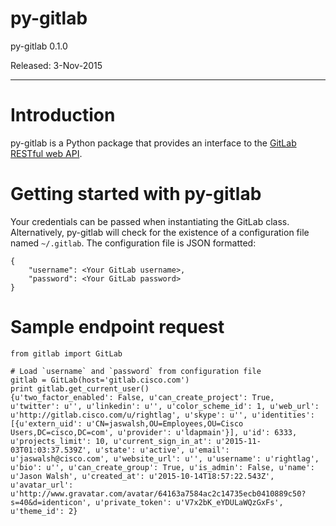 # py-gitlab

py-gitlab 0.1.0

Released: 3-Nov-2015

---

# Introduction

py-gitlab is a Python package that provides an interface to the [GitLab RESTful web API](https://github.com/gitlabhq/gitlabhq/tree/master/doc/api).

# Getting started with py-gitlab

Your credentials can be passed when instantiating the GitLab class. Alternatively, py-gitlab will check for the existence of a configuration file named `~/.gitlab`. The configuration file is JSON formatted:

    {
        "username": <Your GitLab username>,
        "password": <Your GitLab password>
    }

# Sample endpoint request

    from gitlab import GitLab

    # Load `username` and `password` from configuration file
    gitlab = GitLab(host='gitlab.cisco.com')
    print gitlab.get_current_user()
    {u'two_factor_enabled': False, u'can_create_project': True, u'twitter': u'', u'linkedin': u'', u'color_scheme_id': 1, u'web_url': u'http://gitlab.cisco.com/u/rightlag', u'skype': u'', u'identities': [{u'extern_uid': u'CN=jaswalsh,OU=Employees,OU=Cisco Users,DC=cisco,DC=com', u'provider': u'ldapmain'}], u'id': 6333, u'projects_limit': 10, u'current_sign_in_at': u'2015-11-03T01:03:37.539Z', u'state': u'active', u'email': u'jaswalsh@cisco.com', u'website_url': u'', u'username': u'rightlag', u'bio': u'', u'can_create_group': True, u'is_admin': False, u'name': u'Jason Walsh', u'created_at': u'2015-10-14T18:57:22.543Z', u'avatar_url': u'http://www.gravatar.com/avatar/64163a7584ac2c14735ecb0410889c50?s=40&d=identicon', u'private_token': u'V7x2bK_eYDULaWQzGxFs', u'theme_id': 2}
